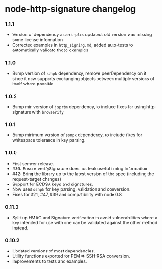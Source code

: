 # node-http-signature changelog

###  1.1.1

- Version of dependency `assert-plus` updated: old version was missing
  some license information
- Corrected examples in `http_signing.md`, added auto-tests to
  automatically validate these examples

###  1.1.0

- Bump version of `sshpk` dependency, remove peerDependency on it since
  it now supports exchanging objects between multiple versions of itself
  where possible

###  1.0.2

- Bump min version of `jsprim` dependency, to include fixes for using
  http-signature with `browserify`

###  1.0.1

- Bump minimum version of `sshpk` dependency, to include fixes for
  whitespace tolerance in key parsing.

###  1.0.0

- First semver release.
- #36: Ensure verifySignature does not leak useful timing information
- #42: Bring the library up to the latest version of the spec (including the 
       request-target changes)
- Support for ECDSA keys and signatures.
- Now uses `sshpk` for key parsing, validation and conversion.
- Fixes for #21, #47, #39 and compatibility with node 0.8

###  0.11.0

- Split up HMAC and Signature verification to avoid vulnerabilities where a
  key intended for use with one can be validated against the other method
  instead.

###  0.10.2

- Updated versions of most dependencies.
- Utility functions exported for PEM => SSH-RSA conversion.
- Improvements to tests and examples.
